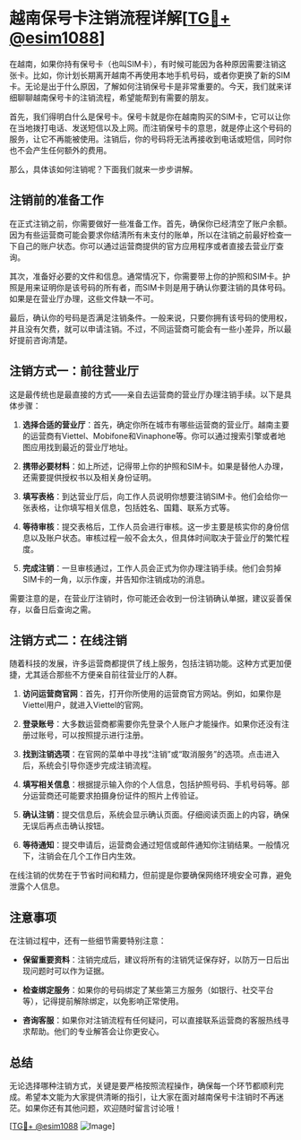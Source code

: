 # 越南保号卡注销流程详解[[TG💪+ @esim1088](https://t.me/s/esim1088)]

在越南，如果你持有保号卡（也叫SIM卡），有时候可能因为各种原因需要注销这张卡。比如，你计划长期离开越南不再使用本地手机号码，或者你更换了新的SIM卡。无论是出于什么原因，了解如何注销保号卡是非常重要的。今天，我们就来详细聊聊越南保号卡的注销流程，希望能帮到有需要的朋友。

首先，我们得明白什么是保号卡。保号卡就是你在越南购买的SIM卡，它可以让你在当地拨打电话、发送短信以及上网。而注销保号卡的意思，就是停止这个号码的服务，让它不再能被使用。注销后，你的号码将无法再接收到电话或短信，同时你也不会产生任何额外的费用。

那么，具体该如何注销呢？下面我们就来一步步讲解。

## 注销前的准备工作

在正式注销之前，你需要做好一些准备工作。首先，确保你已经清空了账户余额。因为有些运营商可能会要求你结清所有未支付的账单，所以在注销之前最好检查一下自己的账户状态。你可以通过运营商提供的官方应用程序或者直接去营业厅查询。

其次，准备好必要的文件和信息。通常情况下，你需要带上你的护照和SIM卡。护照是用来证明你是该号码的所有者，而SIM卡则是用于确认你要注销的具体号码。如果是在营业厅办理，这些文件缺一不可。

最后，确认你的号码是否满足注销条件。一般来说，只要你拥有该号码的使用权，并且没有欠费，就可以申请注销。不过，不同运营商可能会有一些小差异，所以最好提前咨询清楚。

## 注销方式一：前往营业厅

这是最传统也是最直接的方式——亲自去运营商的营业厅办理注销手续。以下是具体步骤：

1. **选择合适的营业厅**：首先，确定你所在城市有哪些运营商的营业厅。越南主要的运营商有Viettel、Mobifone和Vinaphone等。你可以通过搜索引擎或者地图应用找到最近的营业厅地址。

2. **携带必要材料**：如上所述，记得带上你的护照和SIM卡。如果是替他人办理，还需要提供授权书以及相关身份证明。

3. **填写表格**：到达营业厅后，向工作人员说明你想要注销SIM卡。他们会给你一张表格，让你填写相关信息，包括姓名、国籍、联系方式等。

4. **等待审核**：提交表格后，工作人员会进行审核。这一步主要是核实你的身份信息以及账户状态。审核过程一般不会太久，但具体时间取决于营业厅的繁忙程度。

5. **完成注销**：一旦审核通过，工作人员会正式为你办理注销手续。他们会剪掉SIM卡的一角，以示作废，并告知你注销成功的消息。

需要注意的是，在营业厅注销时，你可能还会收到一份注销确认单据，建议妥善保存，以备日后查询之需。

## 注销方式二：在线注销

随着科技的发展，许多运营商都提供了线上服务，包括注销功能。这种方式更加便捷，尤其适合那些不方便亲自前往营业厅的人群。

1. **访问运营商官网**：首先，打开你所使用的运营商官方网站。例如，如果你是Viettel用户，就进入Viettel的官网。

2. **登录账号**：大多数运营商都需要你先登录个人账户才能操作。如果你还没有注册过账号，可以按照提示进行注册。

3. **找到注销选项**：在官网的菜单中寻找“注销”或“取消服务”的选项。点击进入后，系统会引导你逐步完成注销流程。

4. **填写相关信息**：根据提示输入你的个人信息，包括护照号码、手机号码等。部分运营商还可能要求拍摄身份证件的照片上传验证。

5. **确认注销**：提交信息后，系统会显示确认页面。仔细阅读页面上的内容，确保无误后再点击确认按钮。

6. **等待通知**：提交申请后，运营商会通过短信或邮件通知你注销结果。一般情况下，注销会在几个工作日内生效。

在线注销的优势在于节省时间和精力，但前提是你要确保网络环境安全可靠，避免泄露个人信息。

## 注意事项

在注销过程中，还有一些细节需要特别注意：

- **保留重要资料**：注销完成后，建议将所有的注销凭证保存好，以防万一日后出现问题时可以作为证据。
  
- **检查绑定服务**：如果你的号码绑定了某些第三方服务（如银行、社交平台等），记得提前解除绑定，以免影响正常使用。

- **咨询客服**：如果你对注销流程有任何疑问，可以直接联系运营商的客服热线寻求帮助。他们的专业解答会让你更安心。

## 总结

无论选择哪种注销方式，关键是要严格按照流程操作，确保每一个环节都顺利完成。希望本文能为大家提供清晰的指引，让大家在面对越南保号卡注销时不再迷茫。如果你还有其他问题，欢迎随时留言讨论哦！

[[TG💪+ @esim1088](https://t.me/s/esim1088) ![Image](https://i.postimg.cc/4NQfJmqS/Snipaste-2025-05-13-00-14-12.png)]